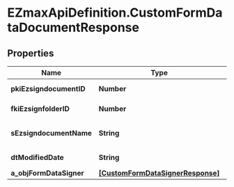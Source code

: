# EZmaxApiDefinition.CustomFormDataDocumentResponse

## Properties

Name | Type | Description | Notes
------------ | ------------- | ------------- | -------------
**pkiEzsigndocumentID** | **Number** | The unique ID of the Ezsigndocument | 
**fkiEzsignfolderID** | **Number** | The unique ID of the Ezsignfolder | 
**sEzsigndocumentName** | **String** | The name of the document that will be presented to Ezsignfoldersignerassociations | 
**dtModifiedDate** | **String** | The date and time at which the object was last modified | 
**a_objFormDataSigner** | [**[CustomFormDataSignerResponse]**](CustomFormDataSignerResponse.md) |  | 


